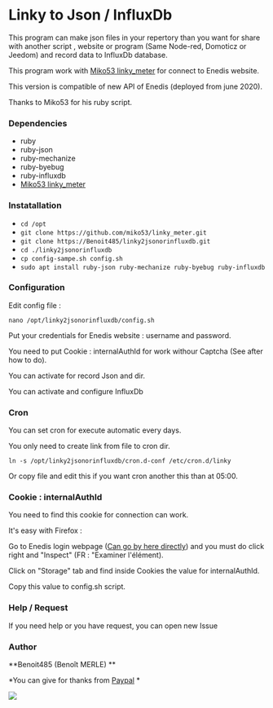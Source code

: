 # Linky to Json / InfluxDb

This program can make json files in your repertory than you want for share with another script , website or program (Same Node-red, Domoticz or Jeedom) and  record data to InfluxDb database.

This program work with [Miko53 linky_meter](https://github.com/miko53/linky_meter "Miko53 linky_meter") for connect to Enedis website.

This version is compatible of new API of Enedis (deployed from june 2020).

Thanks to Miko53 for his ruby script.

### Dependencies

* ruby
* ruby-json
* ruby-mechanize
* ruby-byebug
* ruby-influxdb
*  [Miko53 linky_meter](https://github.com/miko53/linky_meter "Miko53 linky_meter") 

### Instatallation
* `cd /opt`
* `git clone https://github.com/miko53/linky_meter.git`
* `git clone https://Benoit485/linky2jsonorinfluxdb.git`
* `cd ./linky2jsonorinfluxdb`
* `cp config-sampe.sh config.sh`
* `sudo apt install ruby-json ruby-mechanize ruby-byebug ruby-influxdb`

### Configuration
Edit config file :

`nano /opt/linky2jsonorinfluxdb/config.sh`

Put your credentials for Enedis website : username and password.

You need to put Cookie : internalAuthId for work withour Captcha (See after how to do).

You can activate for record Json and dir.

You can activate and configure InfluxDb

### Cron

You can set cron for execute automatic every days.

You only need to create link from file to cron dir.

`ln -s /opt/linky2jsonorinfluxdb/cron.d-conf /etc/cron.d/linky`

Or copy file and edit this if you want cron another this than at 05:00.

### Cookie : internalAuthId
You need to find this cookie for connection can work.

It's easy with Firefox :

Go to Enedis login webpage ([Can go by here directly](https://mon-compte.enedis.fr/auth/XUI/#login/&realm=/enedis&forward=true&spEntityID=SP-ODW-PROD&goto=%2FSSOPOST%2FmetaAlias%2Fenedis%2FproviderIDP%3FReqID%3Da2b4c0i4d7c9eaceja18ia3eg192j7%26index%3Dnull%26acsURL%3Dhttps%253A%252F%252Fapps.lincs.enedis.fr%252Fsaml%252FSSO%26spEntityID%3DSP-ODW-PROD%26binding%3Durn%253Aoasis%253Anames%253Atc%253ASAML%253A2.0%253Abindings%253AHTTP-POST&AMAuthCookie= "Enedis webpage")) and you must do click right and "Inspect" (FR : "Examiner l'élément).

Click on "Storage" tab and find inside Cookies the value for internalAuthId.

Copy this value to config.sh script.

### Help / Request

If you need help or you have request, you can open new Issue

### Author
**Benoit485 (Benoît MERLE)
**

*You can give for thanks from [Paypal](https://www.paypal.me/benoit485/5 "Paypal") 
*

![](https://static.infosplatch.fr/_/infosplatch/logo400.png)
